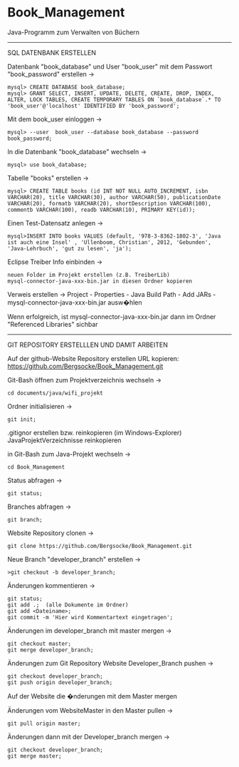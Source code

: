 Book_Management
===============

Java-Programm zum Verwalten von B&uuml;chern


------------------------------------------------------------------

SQL DATENBANK ERSTELLEN

Datenbank "book_database" und User "book_user" mit dem Passwort "book_password" erstellen ->

    mysql> CREATE DATABASE book_database;  
    mysql> GRANT SELECT, INSERT, UPDATE, DELETE, CREATE, DROP, INDEX, ALTER, LOCK TABLES, CREATE TEMPORARY TABLES ON `book_database`.* TO 'book_user'@'localhost' IDENTIFIED BY 'book_password';  

Mit dem book_user einloggen ->  

    mysql> --user  book_user --database book_database --password book_password;  

In die Datenbank "book_database" wechseln ->  

    mysql> use book_database;
 
Tabelle "books" erstellen ->

    mysql> CREATE TABLE books (id INT NOT NULL AUTO_INCREMENT, isbn VARCHAR(20), title VARCHAR(30), author VARCHAR(50), publicationDate VARCHAR(20), formatb VARCHAR(20), shortDescription VARCHAR(100), commentb VARCHAR(100), readb VARCHAR(10), PRIMARY KEY(id));

Einen Test-Datensatz anlegen ->

    mysql>INSERT INTO books VALUES (default, '978-3-8362-1802-3', 'Java ist auch eine Insel' , 'Ullenboom, Christian', 2012, 'Gebunden', 'Java-Lehrbuch', 'gut zu lesen', 'ja');


Eclipse Treiber Info einbinden ->

    neuen Folder im Projekt erstellen (z.B. TreiberLib)
    mysql-connector-java-xxx-bin.jar in diesen Ordner kopieren

Verweis erstellen ->
    Project - Properties - Java Build Path - Add JARs - mysql-connector-java-xxx-bin.jar ausw�hlen
 
Wenn erfolgreich, ist mysql-connector-java-xxx-bin.jar dann im Ordner "Referenced Libraries" sichbar

-------------------------------------------------------------------

GIT REPOSITORY ERSTELLLEN UND DAMIT ARBEITEN

Auf der github-Website Repository erstellen
URL kopieren: https://github.com/Bergsocke/Book_Management.git


Git-Bash &ouml;ffnen 
zum Projektverzeichnis wechseln ->

    cd documents/java/wifi_projekt

Ordner initialisieren -> 

    git init;

.gitignor erstellen bzw. reinkopieren (im Windows-Explorer)
JavaProjektVerzeichnisse reinkopieren

in Git-Bash zum Java-Projekt wechseln -> 

    cd Book_Management

Status abfragen ->  

    git status;

Branches abfragen ->  

    git branch;

Website Repository clonen ->  

    git clone https://github.com/Bergsocke/Book_Management.git

Neue Branch "developer_branch" erstellen ->

    >git checkout -b developer_branch;

&Auml;nderungen kommentieren ->  

    git status;
    git add .;  (alle Dokumente im Ordner)
    git add <Dateiname>;
    git commit -m 'Hier wird Kommentartext eingetragen';

&Auml;nderungen im developer_branch mit master mergen ->   

    git checkout master;
    git merge developer_branch;

&Auml;nderungen zum Git Repository Website Developer_Branch pushen ->  

    git checkout developer_branch;
    git push origin developer_branch;

Auf der Website die �nderungen mit dem Master mergen  

&Auml;nderungen vom WebsiteMaster in den Master pullen ->  

    git pull origin master;

&Auml;nderungen dann mit der Developer_branch mergen ->  

    git checkout developer_branch;
    git merge master;

